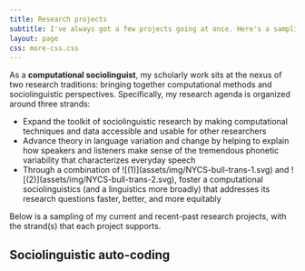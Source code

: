 ```yaml
---
title: Research projects
subtitle: I've always got a few projects going at once. Here's a sampling of my current and recent-past research projects
layout: page
css: more-css.css
---
```


As a **computational sociolinguist**, my scholarly work sits at the nexus of two research traditions: bringing together computational methods and sociolinguistic perspectives. 
Specifically, my research agenda is organized around three strands:


<ul id="strands">

<li>
Expand the toolkit of sociolinguistic research by making computational techniques and data accessible and usable for other researchers
</li>
<li>
Advance theory in language variation and change by helping to explain how speakers and listeners make sense of the tremendous phonetic variability that characterizes everyday speech
</li>
<li>
Through a combination of ![(1)](assets/img/NYCS-bull-trans-1.svg) and ![(2)](assets/img/NYCS-bull-trans-2.svg), foster a computational sociolinguistics (and a linguistics more broadly) that addresses its research questions faster, better, and more equitably
</li>

</ul>

Below is a sampling of my current and recent-past research projects, with the strand(s) that each project supports.

## Sociolinguistic auto-coding



